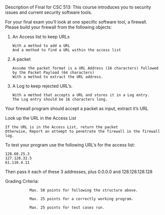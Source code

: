 Description of Final for CSC 513:
This course introduces you to security issues and current security software tools.

For your final exam you’ll look at one specific software tool, a firewall.  Please build your firewall from the following objects:

 1. An Access list to keep URLs
 
        With a method to add a URL
        And a method to find a URL within the access list

 2. A packet
 
        Assume the packet format is a URL Address (16 characters) followed by the Packet Payload (64 characters)
        With a method to extract the URL address.

 3. A Log to keep rejected URL’s.
 
        With a method that accepts a URL and stores it in a Log entry.
        The Log entry should be 16 characters long.
 

Your firewall program should accept a packet as input, extract it’s URL

Look up the URL in the Access List

    If the URL is in the Access List, return the packet
    Otherwise, Report an attempt to penetrate the firewall in the firewall log.

 

To test your program use the following URL’s for the access list:

    128.60.25.3
    127.128.32.5
    61.110.4.11

Then pass it each of these 3 addresses, plus 0.0.0.0 and 128.128.128.128

 

Grading Criteria:

               Max. 50 points for following the structure above.

               Max. 25 points for a correctly working program.

               Max. 25 points for test cases run.